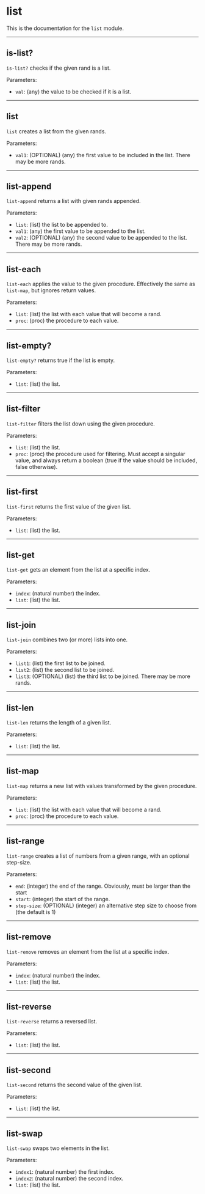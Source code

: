 <!--
NOTE: This documentation is generated automatically!
Rather than editing this file, please update the associated file in stdlib!
Thanks, and have a good day!
-->
# list
This is the documentation for the `list` module.

---
## is-list?
`is-list?` checks if the given rand is a list.

Parameters:
* `val`: (any) the value to be checked if it is a list.

---
## list
`list` creates a list from the given rands.

Parameters:
* `val1`: (OPTIONAL) (any) the first value to be included in the list. There may be more rands.

---
## list-append
`list-append` returns a list with given rands appended.

Parameters:
* `list`: (list) the list to be appended to.
* `val1`: (any) the first value to be appended to the list.
* `val2`: (OPTIONAL) (any) the second value to be appended to the list. There may be more rands.

---
## list-each
`list-each` applies the value to the given procedure. Effectively the same as `list-map`, but ignores return values.

Parameters:
* `list`: (list) the list with each value that will become a rand.
* `proc`: (proc) the procedure to each value.

---
## list-empty?
`list-empty?` returns true if the list is empty.

Parameters:
* `list`: (list) the list.

---
## list-filter
`list-filter` filters the list down using the given procedure.

Parameters:
* `list`: (list) the list.
* `proc`: (proc) the procedure used for filtering. Must accept a singular value, and always return a boolean (true if the value should be included, false otherwise).

---
## list-first
`list-first` returns the first value of the given list.

Parameters:
* `list`: (list) the list.

---
## list-get
`list-get` gets an element from the list at a specific index.

Parameters:
* `index`: (natural number) the index.
* `list`: (list) the list.

---
## list-join
`list-join` combines two (or more) lists into one.

Parameters:
* `list1`: (list) the first list to be joined.
* `list2`: (list) the second list to be joined.
* `list3`: (OPTIONAL) (list) the third list to be joined. There may be more rands.

---
## list-len
`list-len` returns the length of a given list.

Parameters:
* `list`: (list) the list.

---
## list-map
`list-map` returns a new list with values transformed by the given procedure.

Parameters:
* `list`: (list) the list with each value that will become a rand.
* `proc`: (proc) the procedure to each value.

---
## list-range
`list-range` creates a list of numbers from a given range, with an optional step-size.

Parameters:
* `end`: (integer) the end of the range. Obviously, must be larger than the start
* `start`: (integer) the start of the range.
* `step-size`: (OPTIONAL) (integer) an alternative step size to choose from (the default is 1)

---
## list-remove
`list-remove` removes an element from the list at a specific index.

Parameters:
* `index`: (natural number) the index.
* `list`: (list) the list.

---
## list-reverse
`list-reverse` returns a reversed list.

Parameters:
* `list`: (list) the list.

---
## list-second
`list-second` returns the second value of the given list.

Parameters:
* `list`: (list) the list.

---
## list-swap
`list-swap` swaps two elements in the list.

Parameters:
* `index1`: (natural number) the first index.
* `index2`: (natural number) the second index.
* `list`: (list) the list.

